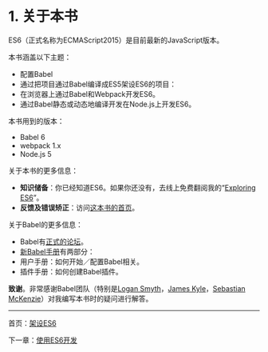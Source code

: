 # 1. 关于本书 

ES6（正式名称为ECMAScript2015）是目前最新的JavaScript版本。 

本书涵盖以下主题： 

- 配置Babel 
- 通过把项目通过Babel编译成ES5架设ES6的项目： 
- 在浏览器上通过Babel和Webpack开发ES6。 
- 通过Babel静态或动态地编译开发在Node.js上开发ES6。 

本书用到的版本： 

- Babel 6 
- webpack 1.x 
- Node.js 5 

关于本书的更多信息： 

- **知识储备**：你已经知道ES6。如果你还没有，去线上免费翻阅我的“[Exploring ES6](http://exploringjs.com/es6/)”。 
- **反馈及错误矫正**：访问[这本书的首页](http://exploringjs.com/setting-up-es6.html#support)。 

关于Babel的更多信息： 

- Babel有[正式的论坛](https://discuss.babeljs.io/)。 
- [新Babel手册](https://github.com/thejameskyle/babel-handbook)有两部分： 
- 用户手册：如何开始／配置Babel相关。 
- 插件手册：如何创建Babel插件。 

**致谢**。非常感谢Babel团队（特别是[Logan Smyth](https://twitter.com/loganfsmyth)，[James Kyle](https://twitter.com/thejameskyle)，[Sebastian McKenzie](https://twitter.com/sebmck)）对我编写本书时的疑问进行解答。 

---

首页：[架设ES6](https://brickcarvingartist.github.io/Setting-up-ES6) 

下一章：[使用ES6开发](https://brickcarvingartist.github.io/Setting-up-ES6/2.%E4%BD%BF%E7%94%A8ES6%E5%BC%80%E5%8F%91)
